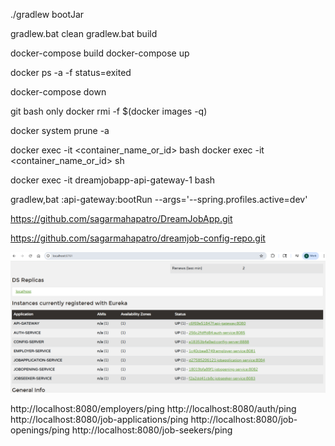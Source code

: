 ./gradlew bootJar

gradlew.bat clean
gradlew.bat build

docker-compose build
docker-compose up 

docker ps -a -f status=exited

docker-compose down

git bash only docker rmi -f $(docker images -q)

docker system prune -a

docker exec -it <container_name_or_id> bash
docker exec -it <container_name_or_id> sh

docker exec -it dreamjobapp-api-gateway-1 bash

gradlew,bat :api-gateway:bootRun --args='--spring.profiles.active=dev'

https://github.com/sagarmahapatro/DreamJobApp.git

https://github.com/sagarmahapatro/dreamjob-config-repo.git


![img.png](img.png)

http://localhost:8080/employers/ping
http://localhost:8080/auth/ping
http://localhost:8080/job-applications/ping
http://localhost:8080/job-openings/ping
http://localhost:8080/job-seekers/ping
